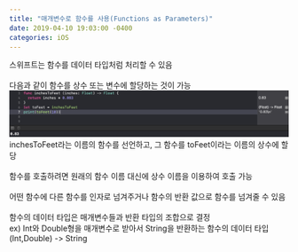 ```yaml
---
title: "매개변수로 함수를 사용(Functions as Parameters)"
date: 2019-04-10 19:03:00 -0400
categories: iOS
---
```

스위프트는 함수를 데이터 타입처럼 처리할 수 있음
<br>
<br>
다음과 같이 함수를 상수 또는 변수에 할당하는 것이 가능
![FunctionsAsParameters](/img/FunctionsAsParameters.png)
inchesToFeet라는 이름의 함수를 선언하고, 그 함수를 toFeet이라는 이름의 상수에 할당
<br>
<br>
함수를 호출하려면 원래의 함수 이름 대신에 상수 이름을 이용하여 호출 가능
<br>
<br>
어떤 함수에 다른 함수를 인자로 넘겨주거나 함수의 반환 값으로 함수를 넘겨줄 수 있음
<br>
<br>
함수의 데이터 타입은 매개변수들과 반환 타입의 조합으로 결정
<br>
ex) Int와 Double형을 매개변수로 받아서 String을 반환하는 함수의 데이터 타입 (Int,Double) -> String

